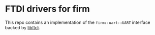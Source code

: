 # FTDI drivers for firm

This repo contains an implementation of the `firm::uart::UART` interface backed by [libftdi](https://www.intra2net.com/en/developer/libftdi/).
